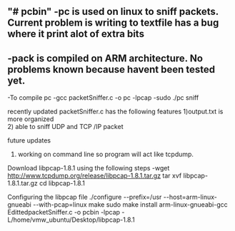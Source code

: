 "# pcbin" 
-pc is used on linux to sniff packets. Current problem is writing to textfile has a bug where it print alot of extra bits
-
-pack is compiled on ARM architecture. No problems known because havent been tested yet.
-
-To compile pc
-gcc packetSniffer.c -o pc -lpcap
-sudo ./pc sniff

recently updated packetSniffer.c  has the following features
1)output.txt is more organized  
2) able to sniff UDP and TCP /IP packet 

future updates
1) working on command line  so program will act like tcpdump.

Download libpcap-1.8.1  using the following steps
-wget http://www.tcpdump.org/release/libpcap-1.8.1.tar.gz
tar xvf libpcap-1.8.1.tar.gz
cd libpcap-1.8.1

Configuring the libpcap file
 ./configure --prefix=/usr --host=arm-linux-gnueabi --with-pcap=linux
 make 
 sudo make install
 arm-linux-gnueabi-gcc EdittedpacketSniffer.c -o pcbin -lpcap -L/home/vmw_ubuntu/Desktop/libpcap-1.8.1
  

